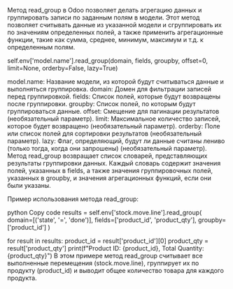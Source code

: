 Метод read_group в Odoo позволяет делать агрегацию данных и группировать записи по заданным полям в модели. 
Этот метод позволяет считывать данные из указанной модели и сгруппировать их по значениям определенных полей, 
а также применить агрегационные функции, такие как сумма, среднее, минимум, максимум и т.д. к определенным полям.


self.env['model.name'].read_group(domain, fields, groupby, offset=0, limit=None, orderby=False, lazy=True)

model.name: Название модели, из которой будут считываться данные и выполняться группировка.
domain: Домен для фильтрации записей перед группировкой.
fields: Список полей, которые будут возвращены после группировки.
groupby: Список полей, по которым будут группироваться данные.
offset: Смещение для пагинации результатов (необязательный параметр).
limit: Максимальное количество записей, которое будет возвращено (необязательный параметр).
orderby: Поле или список полей для сортировки результатов (необязательный параметр).
lazy: Флаг, определяющий, будут ли данные считаны лениво (только тогда, когда они запрошены) (необязательный параметр).
Метод read_group возвращает список словарей, представляющих результаты группировки данных. Каждый словарь содержит значения полей, указанных в fields, а также значения группировочных полей, указанных в groupby, и значения агрегационных функций, если они были указаны.

Пример использования метода read_group:

python
Copy code
results = self.env['stock.move.line'].read_group(
    domain=[('state', '=', 'done')],
    fields=['product_id', 'product_qty'],
    groupby=['product_id']
)

for result in results:
    product_id = result['product_id'][0]
    product_qty = result['product_qty']
    print(f"Product ID: {product_id}, Total Quantity: {product_qty}")
В этом примере метод read_group считывает все выполненные перемещения (stock.move.line), группирует их по продукту (product_id) и выводит общее количество товара для каждого продукта.